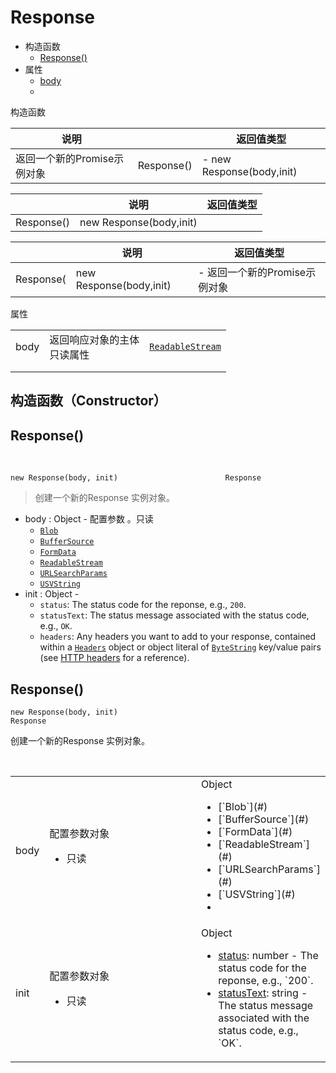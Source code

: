 # Response



- 构造函数
  - [Response()]()
- 属性
  - [body]()
  - ​



构造函数

| 说明                | &nbsp;     | 返回值类型                     |
| ----------------- | ---------- | ------------------------- |
| 返回一个新的Promise示例对象 | Response() | - new Response(body,init) |





|            | 说明                      | 返回值类型 |
| ---------- | ----------------------- | ----- |
| Response() | new Response(body,init) |       |



|           | 说明                      | 返回值类型               |
| --------- | ----------------------- | ------------------- |
| Response( | new Response(body,init) | - 返回一个新的Promise示例对象 |





属性

|      |                   |                       |
| ---- | ----------------- | --------------------- |
| body | 返回响应对象的主体<br>只读属性 | [`ReadableStream`](#) |
|      |                   |                       |
|      |                   |                       |





## 构造函数（Constructor）





## Response()

<br>

```
new Response(body, init)                        Response
```

>  创建一个新的Response 实例对象。

- body :  Object     - 配置参数 。只读
  - [`Blob`](https://developer.mozilla.org/en-US/docs/Web/API/Blob)
  - [`BufferSource`](#)
  - [`FormData`](https://developer.mozilla.org/en-US/docs/Web/API/FormData)
  - [`ReadableStream`](#)
  - [`URLSearchParams`](#)
  - [`USVString`](#)
- init : Object  -
  - `status`: The status code for the reponse, e.g., `200`.
  - `statusText`: The status message associated with the status code, e.g., `OK`.
  - `headers`: Any headers you want to add to your response, contained within a [`Headers`](https://developer.mozilla.org/en-US/docs/Web/API/Headers) object or object literal of [`ByteString`](https://developer.mozilla.org/en-US/docs/Web/API/ByteString) key/value pairs (see [HTTP headers](https://developer.mozilla.org/en-US/docs/Web/HTTP/Headers) for a reference).





## Response()
```
new Response(body, init)                                                        Response
```
创建一个新的Response 实例对象。
<table style='width:100%;'>
  <tr>
    <td >body </td>
    <td > 配置参数对象
      <ul><li>只读</li></ul>
    </td>
     <td> Object
      <ul>
        <li>[`Blob`](#)</li>
        <li>[`BufferSource`](#)</li>
        <li> [`FormData`](#)</li>
        <li>[`ReadableStream`](#)</li>
        <li>[`URLSearchParams`](#)</li>
        <li>[`USVString`](#)<li>
       </ul>
    </td>
  </tr>
  <tr>
    <td style='width:10%;'>init </td>
    <td style='width:60%;'> 配置参数对象
      <ul><li>只读</li></ul>
    </td>
     <td style='width:30%;'> Object
      <ul>
        <li><a href='#'>status</a>: number  -  The status code for the reponse, e.g., `200`.</li>
        <li><a href='#'>statusText</a>: string  - The status message associated with the status code, e.g., `OK`.</li>
       </ul>
    </td>
  </tr>
  
</table>


